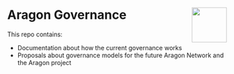 # Aragon Governance <img align="right" src="https://github.com/aragon/design/blob/master/readme-logo.png" height="80px" />

This repo contains:
- Documentation about how the current governance works
- Proposals about governance models for the future Aragon Network and the Aragon project
